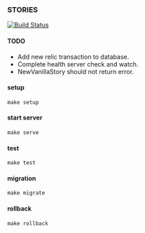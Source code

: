 ### STORIES

[![Build Status](https://travis-ci.com/nsnikhil/stories.svg?token=r1U2n3nQxoEcNsRAxVeK&branch=master)](https://travis-ci.com/nsnikhil/stories)

#### TODO
- Add new relic transaction to database.
- Complete health server check and watch.
- NewVanillaStory should not return error.

#### setup
```
make setup
```

#### start server
```
make serve
```

#### test
```
make test
```

#### migration
```
make migrate
```

#### rollback
```
make rollback
```